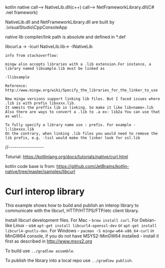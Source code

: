 
kotlin native call--> NativeLib.dll(c++) call--> NetFrameworkLibrary.dll(C# .net framework)

NativeLib.dll and NetFrameworkLibrary.dll are built by .\visualStudio\CppConsoleApp

native lib compiler/link path is absolute and defined in *.def

libcurl.a -> -lcurl
NativeLib.lib-> -lNativeLib

	info from stackoverflow:
	
	mingw also accepts libraries with a .lib extension.For instance, a library named libsample.lib must be linked as

	-llibsample

	Reference: http://www.mingw.org/wiki/Specify_the_libraries_for_the_linker_to_use

	New mingw versions support linking lib files. But I faced issues where .lib is with prefix libxxxx.lib.
	It ommits the preffix lib in linking. So make it like lib<name>.lib
	Also there are ways to convert a .lib to .a ex: lib2a You can use that as well.

	To fully specify a library name use : prefix. For example -l:libxxxx.lib
	On the contrary, when linking .lib files you would need to remove the lib prefix, e.g. -lssl would make the linker look for ssl.lib

//------------------





Toturial: https://kotlinlang.org/docs/tutorials/native/curl.html




kotlin code base is from:
https://github.com/JetBrains/kotlin-native/tree/master/samples/libcurl

# Curl interop library

This example shows how to build and publish an interop library to communicate with the libcurl,
HTTP/HTTPS/FTP/etc client library.

Install libcurl development files. For Mac - `brew install curl`. For Debian-like Linux - use `apt-get install libcurl4-openssl-dev` or `apt-get install libcurl4-gnutls-dev`.
For Windows - `pacman -S mingw-w64-x86_64-curl` in MinGW64 console, if you do
not have MSYS2-MinGW64 installed - install it first as described in http://www.msys2.org

To build use `../gradlew assemble`.

To publish the library into a local repo use `../gradlew publish`.

